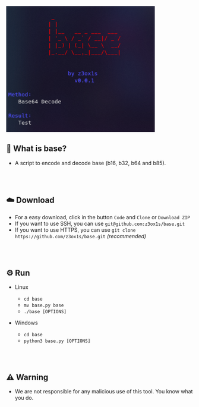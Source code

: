 <img src = "./screenshot.png" width = 400>

## 🤔 What is base?
- A script to encode and decode base (b16, b32, b64 and b85).

<br><br>

## ☁️ Download
   - For a easy download, click in the button `Code` and `Clone` or `Download ZIP`
   - If you want to use SSH, you can use `git@github.com:z3ox1s/base.git`
   - If you want to use HTTPS, you can use `git clone https://github.com/z3ox1s/base.git` *(recommended)*

<br><br>

## ⚙️ Run
   - Linux
      - `cd base`
      - `mv base.py base`
      - `./base [OPTIONS]`
   
   - Windows
      - `cd base`
      - `python3 base.py [OPTIONS]`

<br><br>

## ⚠️ Warning
- We are not responsible for any malicious use of this tool. You know what you do.
